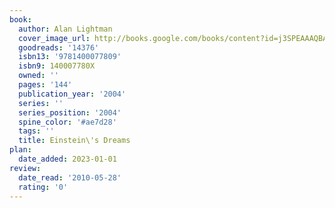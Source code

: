 ```yaml
---
book:
  author: Alan Lightman
  cover_image_url: http://books.google.com/books/content?id=j3SPEAAAQBAJ&printsec=frontcover&img=1&zoom=1&source=gbs_api
  goodreads: '14376'
  isbn13: '9781400077809'
  isbn9: 140007780X
  owned: ''
  pages: '144'
  publication_year: '2004'
  series: ''
  series_position: '2004'
  spine_color: '#ae7d28'
  tags: ''
  title: Einstein\'s Dreams
plan:
  date_added: 2023-01-01
review:
  date_read: '2010-05-28'
  rating: '0'
---
```

